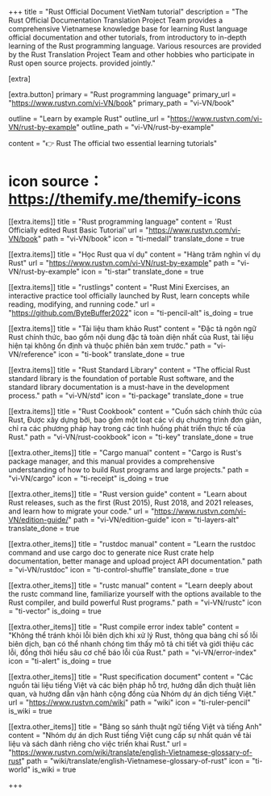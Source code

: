 +++
title = "Rust Official Document VietNam tutorial"
description = "The Rust Official Documentation Translation Project Team provides a comprehensive Vietnamese knowledge base for learning Rust language official documentation and other tutorials, from introductory to in-depth learning of the Rust programming language. Various resources are provided by the Rust Translation Project Team and other hobbies who participate in Rust open source projects. provided jointly."


[extra]

[extra.button]
primary = "Rust programming language"
primary_url = "https://www.rustvn.com/vi-VN/book"
primary_path = "vi-VN/book"

outline = "Learn by example Rust"
outline_url = "https://www.rustvn.com/vi-VN/rust-by-example"
outline_path = "vi-VN/rust-by-example"

content = "👉 Rust The official two essential learning tutorials"

# icon source：https://themify.me/themify-icons

[[extra.items]]
title = "Rust programming language"
content = 'Rust Officially edited Rust Basic Tutorial</b>'
url = "https://www.rustvn.com/vi-VN/book"
path = "vi-VN/book"
icon = "ti-medall"
translate_done = true

[[extra.items]]
title = "Học Rust qua ví dụ"
content = "Hàng trăm nghìn ví dụ Rust"
url = "https://www.rustvn.com/vi-VN/rust-by-example"
path = "vi-VN/rust-by-example"
icon = "ti-star"
translate_done = true

[[extra.items]]
title = "rustlings"
content = "Rust Mini Exercises, an interactive practice tool officially launched by Rust, learn concepts while reading, modifying, and running code."
url = "https://github.com/ByteBuffer2022"
icon = "ti-pencil-alt"
is_doing = true

[[extra.items]]
title = "Tài liệu tham khảo Rust"
content = "Đặc tả ngôn ngữ Rust chính thức, bao gồm nội dung đặc tả toàn diện nhất của Rust, tài liệu hiện tại không ổn định và thuộc phiên bản xem trước."
path = "vi-VN/reference"
icon = "ti-book"
translate_done = true

[[extra.items]]
title = "Rust Standard Library"
content = "The official Rust standard library is the foundation of portable Rust software, and the standard library documentation is a must-have in the development process."
path = "vi-VN/std"
icon = "ti-package"
translate_done = true

[[extra.items]]
title = "Rust Cookbook"
content = "Cuốn sách chính thức của Rust, Được xây dựng bởi, bao gồm một loạt các ví dụ chương trình đơn giản, chỉ ra các phương pháp hay trong các tình huống phát triển thực tế của Rust."
path = "vi-VN/rust-cookbook"
icon = "ti-key"
translate_done = true

[[extra.other_items]]
title = "Cargo manual"
content = "Cargo is Rust's package manager, and this manual provides a comprehensive understanding of how to build Rust programs and large projects."
path = "vi-VN/cargo"
icon = "ti-receipt"
is_doing = true


[[extra.other_items]]
title = "Rust version guide"
content = "Learn about Rust releases, such as the first (Rust 2015), Rust 2018, and 2021 releases, and learn how to migrate your code."
url = "https://www.rustvn.com/vi-VN/edition-guide/"
path = "vi-VN/edition-guide"
icon = "ti-layers-alt"
translate_done = true

[[extra.other_items]]
title = "rustdoc manual"
content = "Learn the rustdoc command and use cargo doc to generate nice Rust crate help documentation, better manage and upload project API documentation."
path = "vi-VN/rustdoc"
icon = "ti-control-shuffle"
translate_done = true

[[extra.other_items]]
title = "rustc manual"
content = "Learn deeply about the rustc command line, familiarize yourself with the options available to the Rust compiler, and build powerful Rust programs."
path = "vi-VN/rustc"
icon = "ti-vector"
is_doing = true

[[extra.other_items]]
title = "Rust compile error index table"
content = "Không thể tránh khỏi lỗi biên dịch khi xử lý Rust, thông qua bảng chỉ số lỗi biên dịch, bạn có thể nhanh chóng tìm thấy mô tả chi tiết và giới thiệu các lỗi, đồng thời hiểu sâu cơ chế báo lỗi của Rust."
path = "vi-VN/error-index"
icon = "ti-alert"
is_doing = true

[[extra.other_items]]
title = "Rust specification document"
content = "Các nguồn tài liệu tiếng Việt và các biện pháp hỗ trợ, hướng dẫn dịch thuật liên quan, và hướng dẫn vận hành cộng đồng của Nhóm dự án dịch tiếng Việt."
url = "https://www.rustvn.com/wiki"
path = "wiki"
icon = "ti-ruler-pencil"
is_wiki = true

[[extra.other_items]]
title = "Bảng so sánh thuật ngữ tiếng Việt và tiếng Anh"
content = "Nhóm dự án dịch Rust tiếng Việt cung cấp sự nhất quán về tài liệu và sách dành riêng cho việc triển khai Rust."
url = "https://www.rustvn.com/wiki/translate/english-Vietnamese-glossary-of-rust"
path = "wiki/translate/english-Vietnamese-glossary-of-rust"
icon = "ti-world"
is_wiki = true

+++
